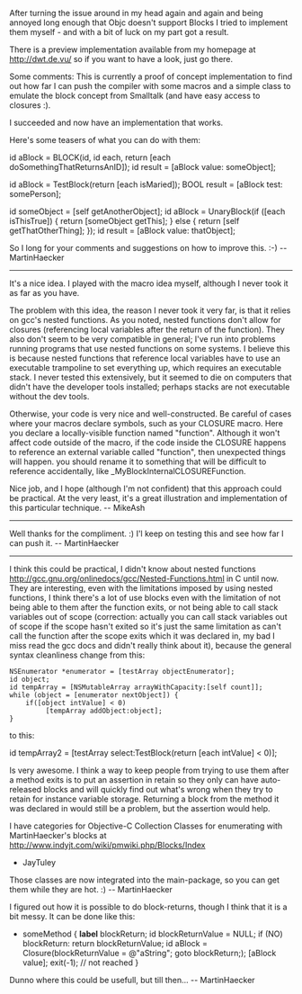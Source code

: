 


After turning the issue around in my head again and again and being annoyed long enough that Objc doesn't support Blocks I  tried to implement them myself - and with a bit of luck on my part got a result.

There is a preview implementation available from my homepage at http://dwt.de.vu/ so if you want to have a look, just go there.

Some comments:
This is currently a proof of concept implementation to find out how far I can push the compiler with some macros and a simple class to emulate the block concept from Smalltalk (and have easy access to closures :).

I succeeded and now have an implementation that works.

Here's some teasers of what you can do with them:

    
id aBlock = BLOCK(id, id each, return [each doSomethingThatReturnsAnID]);
id result = [aBlock value: someObject];

id aBlock = TestBlock(return [each isMaried]);
BOOL result = [aBlock test: somePerson];

id someObject = [self getAnotherObject];
id aBlock = UnaryBlock(if ([each isThisTrue]) {
					return [someObject getThis];
				} else {
					return [self getThatOtherThing];
				});
id result = [aBlock value: thatObject];


So I long for your comments and suggestions on how to improve this. :-) -- MartinHaecker

----

It's a nice idea. I played with the macro idea myself, although I never took it as far as you have.

The problem with this idea, the reason I never took it very far, is that it relies on gcc's nested functions. As you noted, nested functions don't allow for closures (referencing local variables after the return of the function). They also don't seem to be very compatible in general; I've run into problems running programs that use nested functions on some systems. I believe this is because nested functions that reference local variables have to use an executable trampoline to set everything up, which requires an executable stack. I never tested this extensively, but it seemed to die on computers that didn't have the developer tools installed; perhaps stacks are not executable without the dev tools.

Otherwise, your code is very nice and well-constructed. Be careful of cases where your macros declare symbols, such as your CLOSURE macro. Here you declare a locally-visible function named "function". Although it won't affect code outside of the macro, if the code inside the CLOSURE happens to reference an external variable called "function", then unexpected things will happen. you should rename it to something that will be difficult to reference accidentally, like _MyBlockInternalCLOSUREFunction.

Nice job, and I hope (although I'm not confident) that this approach could be practical. At the very least, it's a great illustration and implementation of this particular technique. -- MikeAsh

----

Well thanks for the compliment. :) I'l keep on testing this and see how far I can push it. -- MartinHaecker

----

I think this could be practical, I didn't know about nested functions http://gcc.gnu.org/onlinedocs/gcc/Nested-Functions.html in C until now. They are interesting, even with the limitations imposed by using nested functions, I think there's a lot of use blocks even with the limitation  of not being able to them after the function exits, or not being able to call stack variables out of scope (correction: actually you can call stack variables out of scope if the scope hasn't exited so it's just the same limitation as can't call the function after the scope exits which it was declared in, my bad I miss read the gcc docs and didn't really think about it), because the general syntax cleanliness change from this:

    
    NSEnumerator *enumerator = [testArray objectEnumerator];
    id object;
    id tempArray = [NSMutableArray arrayWithCapacity:[self count]]; 
    while (object = [enumerator nextObject]) {
        if([object intValue] < 0)
             [tempArray addObject:object];
    }


to this:

    
 id tempArray2 = [testArray select:TestBlock(return [each intValue] < 0)];


Is very awesome. I think a way to keep people from trying to use them after a method exits is to put an assertion in retain so they only can have auto-released blocks and will quickly find out what's wrong when they try to retain for instance variable storage. Returning a block from the method it was declared in would still be a problem, but the assertion would help.

I have categories for Objective-C Collection Classes for enumerating with MartinHaecker's blocks at http://www.indyjt.com/wiki/pmwiki.php/Blocks/Index

- JayTuley

Those classes are now integrated into the main-package, so you can get them while they are hot. :) -- MartinHaecker

I figured out how it is possible to do block-returns, though I think that it is a bit messy. It can be done like this:
    
- someMethod {
	__label__ blockReturn;
	id blockReturnValue = NULL;
	if (NO) blockReturn: return blockReturnValue;
	id aBlock = Closure(blockReturnValue = @"aString"; goto blockReturn;);
	[aBlock value];
	exit(-1); // not reached
}


Dunno where this could be usefull, but till then... -- MartinHaecker
